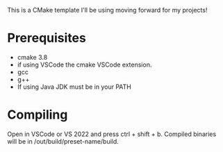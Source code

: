 This is a CMake template I'll be using moving forward for my projects!

# Prerequisites
- cmake 3.8
- if using VSCode the cmake VSCode extension.
- gcc
- g++
- If using Java JDK must be in your PATH

# Compiling

Open in VSCode or VS 2022 and press ctrl + shift + b. Compiled binaries will be in /out/build/preset-name/build.
